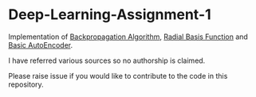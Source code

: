 # Deep-Learning-Assignment-1

Implementation of [Backpropagation Algorithm](https://github.com/Vinit-source/Deep-Learning-Assignment-1/blob/main/Backpropagation%20from%20Scratch.ipynb), [Radial Basis Function](https://github.com/Vinit-source/Deep-Learning-Assignment-1/blob/main/Radial_Basis_Function.ipynb) and [Basic AutoEncoder](https://github.com/Vinit-source/Deep-Learning-Assignment-1/blob/main/AutoEncoder.ipynb).
 
I have referred various sources so no authorship is claimed.

Please raise issue if you would like to contribute to the code in this repository.
